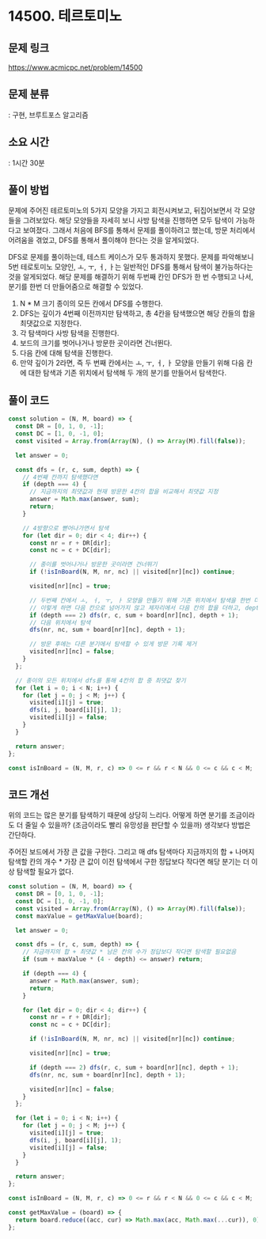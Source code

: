 # 14500. 테르토미노

## 문제 링크

https://www.acmicpc.net/problem/14500

## 문제 분류

: 구현, 브루트포스 알고리즘

## 소요 시간

: 1시간 30분

## 풀이 방법

문제에 주어진 테르토미노의 5가지 모양을 가지고 회전시켜보고, 뒤집어보면서 각 모양들을 그려보았다. 해당 모양들을 자세히 보니 사방 탐색을 진행하면 모두 탐색이 가능하다고 보여졌다. 그래서 처음에 BFS를 통해서 문제를 풀이하려고 했는데, 방문 처리에서 어려움을 겪었고, DFS를 통해서 풀이해야 한다는 것을 알게되었다.

DFS로 문제를 풀이하는데, 테스트 케이스가 모두 통과하지 못했다. 문제를 파악해보니 5번 테로토미노 모양인, ㅗ, ㅜ, ㅓ, ㅏ는 일반적인 DFS를 통해서 탐색이 불가능하다는 것을 알게되었다. 해당 문제를 해결하기 위해 두번째 칸인 DFS가 한 번 수행되고 나서, 분기를 한번 더 만들어줌으로 해결할 수 있었다.

1. N \* M 크기 종이의 모든 칸에서 DFS를 수행한다.
2. DFS는 깊이가 4번째 이전까지만 탐색하고, 총 4칸을 탐색했으면 해당 칸들의 합을 최댓값으로 지정한다.
3. 각 탐색마다 사방 탐색을 진행한다.
4. 보드의 크기를 벗어나거나 방문한 곳이라면 건너뛴다.
5. 다음 칸에 대해 탐색을 진행한다.
6. 만약 깊이가 2라면, 즉 두 번째 칸에서는 ㅗ, ㅜ, ㅓ, ㅏ 모양을 만들기 위해 다음 칸에 대한 탐색과 기존 위치에서 탐색해 두 개의 분기를 만들어서 탐색한다.

## 풀이 코드

```js
const solution = (N, M, board) => {
  const DR = [0, 1, 0, -1];
  const DC = [1, 0, -1, 0];
  const visited = Array.from(Array(N), () => Array(M).fill(false));

  let answer = 0;

  const dfs = (r, c, sum, depth) => {
    // 4번째 칸까지 탐색했다면
    if (depth === 4) {
      // 지금까지의 최댓값과 현재 방문한 4칸의 합을 비교해서 최댓값 지정
      answer = Math.max(answer, sum);
      return;
    }

    // 4방향으로 뻗어나가면서 탐색
    for (let dir = 0; dir < 4; dir++) {
      const nr = r + DR[dir];
      const nc = c + DC[dir];

      // 종이를 벗어나거나 방문한 곳이라면 건너뛰기
      if (!isInBoard(N, M, nr, nc) || visited[nr][nc]) continue;

      visited[nr][nc] = true;

      // 두번째 칸에서 ㅗ, ㅓ, ㅜ, ㅏ 모양을 만들기 위해 기존 위치에서 탐색을 한번 더 진행.
      // 이렇게 하면 다음 칸으로 넘어가지 않고 제자리에서 다음 칸의 합을 더하고, depth가 증가하게 된다.
      if (depth === 2) dfs(r, c, sum + board[nr][nc], depth + 1);
      // 다음 위치에서 탐색
      dfs(nr, nc, sum + board[nr][nc], depth + 1);

      // 방문 후에는 다른 분기에서 탐색할 수 있게 방문 기록 제거
      visited[nr][nc] = false;
    }
  };

  // 종이의 모든 위치에서 dfs를 통해 4칸의 합 중 최댓값 찾기
  for (let i = 0; i < N; i++) {
    for (let j = 0; j < M; j++) {
      visited[i][j] = true;
      dfs(i, j, board[i][j], 1);
      visited[i][j] = false;
    }
  }

  return answer;
};

const isInBoard = (N, M, r, c) => 0 <= r && r < N && 0 <= c && c < M;
```

## 코드 개선

위의 코드는 많은 분기를 탐색하기 때문에 상당히 느리다. 어떻게 하면 분기를 조금이라도 더 줄일 수 있을까? (조금이라도 빨리 유망성을 판단할 수 있을까) 생각보다 방법은 간단하다.

주어진 보드에서 가장 큰 값을 구한다. 그리고 매 dfs 탐색마다 지금까지의 합 + 나머지 탐색할 칸의 개수 \* 가장 큰 값이 이전 탐색에서 구한 정답보다 작다면 해당 분기는 더 이상 탐색할 필요가 없다.

```js
const solution = (N, M, board) => {
  const DR = [0, 1, 0, -1];
  const DC = [1, 0, -1, 0];
  const visited = Array.from(Array(N), () => Array(M).fill(false));
  const maxValue = getMaxValue(board);

  let answer = 0;

  const dfs = (r, c, sum, depth) => {
    // 지금까지의 합 + 최댓값 * 남은 칸의 수가 정답보다 작다면 탐색할 필요없음
    if (sum + maxValue * (4 - depth) <= answer) return;

    if (depth === 4) {
      answer = Math.max(answer, sum);
      return;
    }

    for (let dir = 0; dir < 4; dir++) {
      const nr = r + DR[dir];
      const nc = c + DC[dir];

      if (!isInBoard(N, M, nr, nc) || visited[nr][nc]) continue;

      visited[nr][nc] = true;

      if (depth === 2) dfs(r, c, sum + board[nr][nc], depth + 1);
      dfs(nr, nc, sum + board[nr][nc], depth + 1);

      visited[nr][nc] = false;
    }
  };

  for (let i = 0; i < N; i++) {
    for (let j = 0; j < M; j++) {
      visited[i][j] = true;
      dfs(i, j, board[i][j], 1);
      visited[i][j] = false;
    }
  }

  return answer;
};

const isInBoard = (N, M, r, c) => 0 <= r && r < N && 0 <= c && c < M;

const getMaxValue = (board) => {
  return board.reduce((acc, cur) => Math.max(acc, Math.max(...cur)), 0);
};
```
